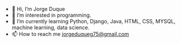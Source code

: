 - 👋 Hi, I’m Jorge Duque 
- 👀 I’m interested in programming.
- 🌱 I’m currently learning Python, Django, Java, HTML, CSS, MYSQL, machine learning, data science.
- 📫 How to reach me jorgeduqueg75@gmail.com
  

<!---
jeduqueg75/jeduqueg75 is a ✨ special ✨ repository because its `README.md` (this file) appears on your GitHub profile.
You can click the Preview link to take a look at your changes.
--->
